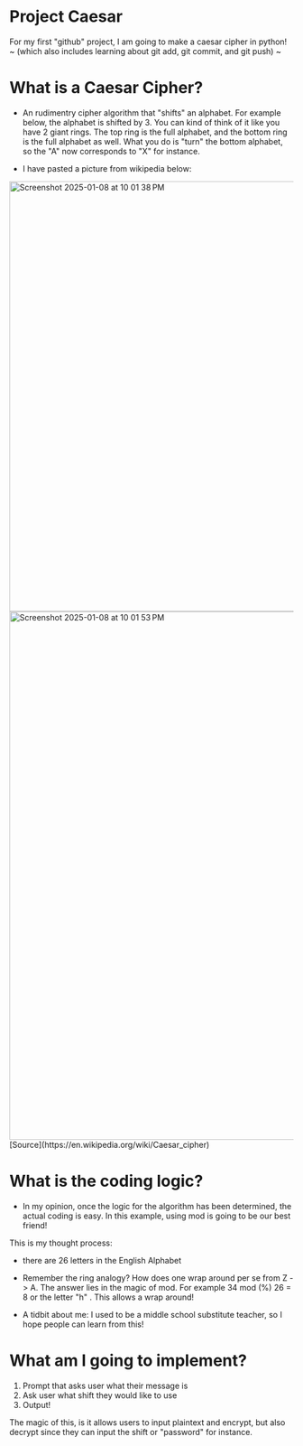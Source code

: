 # Project Caesar

For my first "github" project, I am going to make a caesar cipher in python! 
  ~ (which also includes learning about git add, git commit, and git push) ~

# What is a Caesar Cipher?

- An rudimentry cipher algorithm that "shifts" an alphabet. For example below, the alphabet is shifted by 3. You can kind of think of it like you have 2 giant rings. The top ring is the full alphabet, and the bottom ring is the full alphabet as well. What you do is "turn" the bottom alphabet, so the "A" now corresponds to "X" for instance.
  
- I have pasted a picture from wikipedia below:

<img width="762" alt="Screenshot 2025-01-08 at 10 01 38 PM" src="https://github.com/user-attachments/assets/9b75cb63-8565-49d9-9edb-434f81191d42" />
<img width="936" alt="Screenshot 2025-01-08 at 10 01 53 PM" src="https://github.com/user-attachments/assets/7a639ea5-6f69-4f02-b9d4-c3b2ca55e51b" />
[Source](https://en.wikipedia.org/wiki/Caesar_cipher)


# What is the coding logic?

- In my opinion, once the logic for the algorithm has been determined, the actual coding is easy. In this example, using mod is going to be our best friend! 

This is my thought process:

- there are 26 letters in the English Alphabet
- Remember the ring analogy? How does one wrap around per se from Z -> A. The answer lies in the magic of mod. For example 34 mod (%) 26 = 8 or the letter "h" . This allows a wrap around!

- A tidbit about me: I used to be a middle school substitute teacher, so I hope people can learn from this!


# What am I going to implement?

1. Prompt that asks user what their message is
2. Ask user what shift they would like to use
3. Output!

The magic of this, is it allows users to input plaintext and encrypt, but also decrypt since they can input the shift or "password" for instance.
